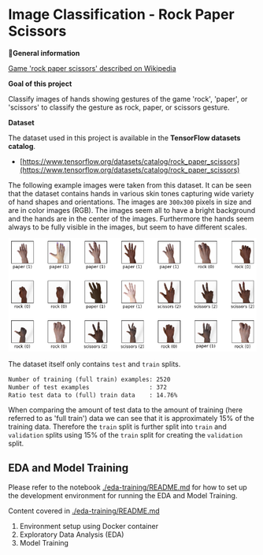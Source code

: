 # Image Classification - Rock Paper Scissors

**🎲General information**

[ Game 'rock paper scissors' described on Wikipedia](https://en.wikipedia.org/wiki/Rock_paper_scissors)

**Goal of this project** 

Classify images of hands showing gestures of the game 'rock', 'paper', or 'scissors' to classify the gesture as rock, paper, or scissors gesture.


**Dataset**

The dataset used in this project is available in the **TensorFlow datasets catalog**.

- [https://www.tensorflow.org/datasets/catalog/rock_paper_scissors](https://www.tensorflow.org/datasets/catalog/rock_paper_scissors)

The following example images were taken from this dataset. It can be seen that the dataset contains hands in various skin tones capturing wide variety of hand shapes and orientations. The images are `300x300` pixels in size and are in color images (RGB). 
The images seem all to have a bright background and the hands are in the center of the images. 
Furthermore the hands seem always to be fully visible in the images, but seem to have different scales. 

![rock_paper_scissors_examples.png](rock_paper_scissors_examples.png)

The dataset itself only contains `test` and `train` splits. 

```	
Number of training (full train) examples: 2520
Number of test examples                 : 372
Ratio test data to (full) train data    : 14.76%
```

When comparing the amount of test data to the amount of training (here referred to as 'full train') data we can see that it is approximately 15% of the training data. Therefore the `train` split is further split into `train` and `validation` splits using 15% of the `train` split for creating the `validation` split.

## EDA and Model Training

Please refer to the notebook [./eda-training/README.md](./eda-training/README.md) for how to set up the development environment for running the EDA and Model Training.

Content covered in [./eda-training/README.md](./eda-training/README.md) 

1. Environment setup using Docker container
1. Exploratory Data Analysis (EDA)
1. Model Training



